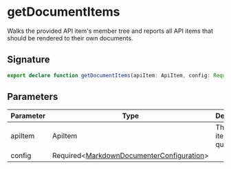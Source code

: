 
# getDocumentItems

Walks the provided API item's member tree and reports all API items that should be rendered to their own documents.

## Signature

```typescript
export declare function getDocumentItems(apiItem: ApiItem, config: Required<MarkdownDocumenterConfiguration>): ApiItem[];
```

## Parameters

|  Parameter | Type | Description |
|  --- | --- | --- |
|  apiItem | ApiItem | The API item in question. |
|  config | Required&lt;[MarkdownDocumenterConfiguration](docs/api-markdown-documenter/markdowndocumenterconfiguration-interface)<!-- -->&gt; |  |

